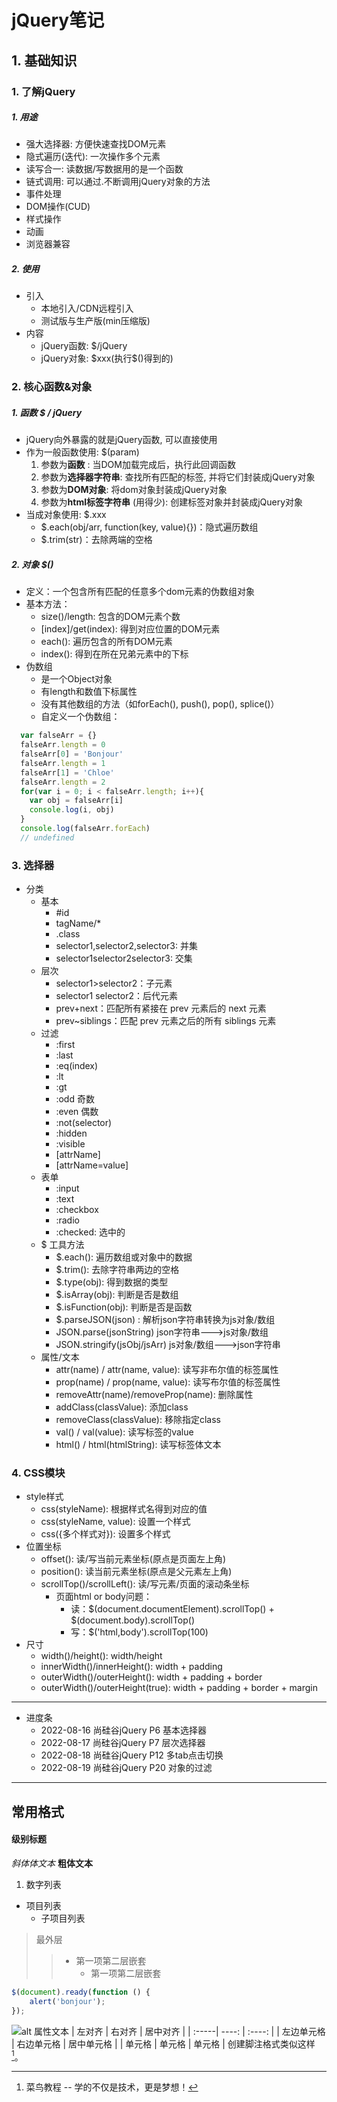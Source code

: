 # jQuery笔记
## 1. 基础知识
### 1. 了解jQuery
##### 1. 用途
* 强大选择器: 方便快速查找DOM元素
* 隐式遍历(迭代): 一次操作多个元素
* 读写合一: 读数据/写数据用的是一个函数
* 链式调用: 可以通过.不断调用jQuery对象的方法
* 事件处理
* DOM操作(CUD)
* 样式操作
* 动画
* 浏览器兼容
##### 2. 使用
- 引入
    * 本地引入/CDN远程引入
    * 测试版与生产版(min压缩版)
- 内容
    * jQuery函数: $/jQuery
    * jQuery对象: \$xxx(执行$()得到的)
### 2. 核心函数&对象
##### 1. 函数 $ / jQuery
  * jQuery向外暴露的就是jQuery函数, 可以直接使用
  * 作为一般函数使用: $(param)
    1. 参数为**函数** : 当DOM加载完成后，执行此回调函数
    2. 参数为**选择器字符串**: 查找所有匹配的标签, 并将它们封装成jQuery对象
    3. 参数为**DOM对象**: 将dom对象封装成jQuery对象
    4. 参数为**html标签字符串** (用得少): 创建标签对象并封装成jQuery对象
  * 当成对象使用: $.xxx
    * $.each(obj/arr, function(key, value){})：隐式遍历数组
    * $.trim(str)：去除两端的空格
##### 2. 对象 $()
  - 定义：一个包含所有匹配的任意多个dom元素的伪数组对象
  - 基本方法：
    * size()/length: 包含的DOM元素个数
    * [index]/get(index): 得到对应位置的DOM元素
    * each(): 遍历包含的所有DOM元素
    * index(): 得到在所在兄弟元素中的下标
  - 伪数组
    - 是一个Object对象
    - 有length和数值下标属性
    - 没有其他数组的方法（如forEach(), push(), pop(), splice()）
    - 自定义一个伪数组：
  ```javascript
    var falseArr = {}
    falseArr.length = 0
    falseArr[0] = 'Bonjour'
    falseArr.length = 1
    falseArr[1] = 'Chloe'
    falseArr.length = 2
    for(var i = 0; i < falseArr.length; i++){
      var obj = falseArr[i]
      console.log(i, obj)
    }
    console.log(falseArr.forEach)
    // undefined
  ```
### 3. 选择器
* 分类
  * 基本
    * #id
    * tagName/*
    * .class
    * selector1,selector2,selector3: 并集
    * selector1selector2selector3: 交集
  * 层次
    * selector1>selector2：子元素
    * selector1 selector2：后代元素
    * prev+next：匹配所有紧接在 prev 元素后的 next 元素
    * prev~siblings：匹配 prev 元素之后的所有 siblings 元素
  * 过滤
    * :first
    * :last
    * :eq(index)
    * :lt
    * :gt
    * :odd 奇数
    * :even 偶数
    * :not(selector)
    * :hidden
    * :visible
    * [attrName]
    * [attrName=value]
  * 表单
    * :input
    * :text
    * :checkbox
    * :radio
    * :checked: 选中的
  * $ 工具方法
    * $.each(): 遍历数组或对象中的数据
    * $.trim(): 去除字符串两边的空格
    * $.type(obj): 得到数据的类型
    * $.isArray(obj): 判断是否是数组
    * $.isFunction(obj): 判断是否是函数
    * $.parseJSON(json) : 解析json字符串转换为js对象/数组
    * JSON.parse(jsonString)   json字符串--->js对象/数组
    * JSON.stringify(jsObj/jsArr)  js对象/数组--->json字符串
  * 属性/文本
    * attr(name) / attr(name, value): 读写非布尔值的标签属性
    * prop(name) / prop(name, value): 读写布尔值的标签属性
    * removeAttr(name)/removeProp(name): 删除属性
    * addClass(classValue): 添加class
    * removeClass(classValue): 移除指定class
    * val() / val(value): 读写标签的value
    * html() / html(htmlString): 读写标签体文本
### 4. CSS模块
  * style样式
    * css(styleName): 根据样式名得到对应的值
    * css(styleName, value): 设置一个样式
    * css({多个样式对}): 设置多个样式
  * 位置坐标
    * offset(): 读/写当前元素坐标(原点是页面左上角)
    * position(): 读当前元素坐标(原点是父元素左上角)
    * scrollTop()/scrollLeft(): 读/写元素/页面的滚动条坐标
      * 页面html or body问题：
        - 读：\$(document.documentElement).scrollTop() + $(document.body).scrollTop()
        - 写：\$('html,body').scrollTop(100)
  * 尺寸
    * width()/height(): width/height
    * innerWidth()/innerHeight(): width + padding
    * outerWidth()/outerHeight(): width + padding + border
    * outerWidth()/outerHeight(true): width + padding + border + margin

---
- 进度条
    - 2022-08-16 尚硅谷jQuery P6 基本选择器
    - 2022-08-17 尚硅谷jQuery P7 层次选择器
    - 2022-08-18 尚硅谷jQuery P12 多tab点击切换
    - 2022-08-19 尚硅谷jQuery P20 对象的过滤

---
## 常用格式
#### 级别标题
*斜体体文本*
**粗体文本**
1. 数字列表
- 项目列表
    - 子项目列表
> 最外层
> > + 第一项第二层嵌套
> >    + 第一项第二层嵌套
```javascript
$(document).ready(function () {
    alert('bonjour');
});
```
![alt 属性文本](http://static.runoob.com/images/runoob-logo.png "可选标题")
| 左对齐 | 右对齐 | 居中对齐 |
| :-----| ----: | :----: |
| 左边单元格 | 右边单元格 | 居中单元格 |
| 单元格 | 单元格 | 单元格 |
创建脚注格式类似这样 [^RUNOOB]。
[^RUNOOB]: 菜鸟教程 -- 学的不仅是技术，更是梦想！
